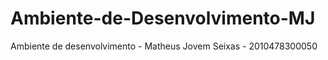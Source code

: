# Ambiente-de-Desenvolvimento-MJ
Ambiente de desenvolvimento - Matheus Jovem Seixas - 2010478300050
